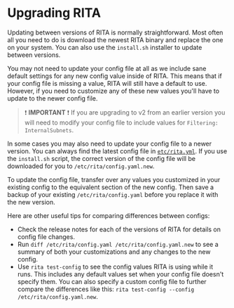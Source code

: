 # Upgrading RITA

Updating between versions of RITA is normally straightforward. Most often all you need to do is download the newest RITA binary and replace the one on your system. You can also use the `install.sh` installer to update between versions.

You may not need to update your config file at all as we include sane default settings for any new config value inside of RITA. This means that if your config file is missing a value, RITA will still have a default to use. However, if you need to customize any of these new values you'll have to update to the newer config file.

> :exclamation: **IMPORTANT** :exclamation:
> If you are upgrading to v2 from an earlier version you will need to modify your config file to include values for `Filtering: InternalSubnets`.

In some cases you may also need to update your config file to a newer version. You can always find the latest config file in [`etc/rita.yml`](https://github.com/activecm/rita/blob/master/etc/rita.yaml). If you use the `install.sh` script, the correct version of the config file will be downloaded for you to `/etc/rita/config.yaml.new`.

To update the config file, transfer over any values you customized in your existing config to the equivalent section of the new config. Then save a backup of your existing `/etc/rita/config.yaml` before you replace it with the new version.

Here are other useful tips for comparing differences between configs:
* Check the release notes for each of the versions of RITA for details on config file changes.
* Run `diff /etc/rita/config.yaml /etc/rita/config.yaml.new` to see a summary of both your customizations and any changes to the new config.
* Use `rita test-config` to see the config values RITA is using while it runs. This includes any default values set when your config file doesn't specify them. You can also specify a custom config file to further compare the differences like this: `rita test-config --config /etc/rita/config.yaml.new`.